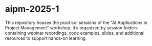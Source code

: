 # aipm-2025-1
This repository houses the practical sessions of the "AI Applications in Project Management" workshop. It’s organized by session folders containing webinar recordings, code examples, slides, and additional resources to support hands-on learning.
